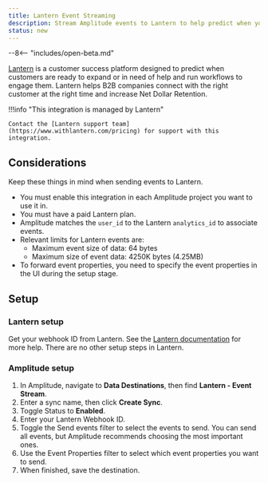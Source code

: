```yaml
---
title: Lantern Event Streaming
description: Stream Amplitude events to Lantern to help predict when your customers are ready to expand or need help.
status: new
---
```


--8<-- "includes/open-beta.md"

[Lantern](https://www.withlantern.com/) is a customer success platform designed to predict when customers are ready to expand or in need of help and run workflows to engage them. Lantern helps B2B companies connect with the right customer at the right time and increase Net Dollar Retention.

!!!info "This integration is managed by Lantern"

    Contact the [Lantern support team](https://www.withlantern.com/pricing) for support with this integration.

## Considerations

Keep these things in mind when sending events to Lantern.

- You must enable this integration in each Amplitude project you want to use it in.
- You must have a paid Lantern plan.
- Amplitude matches the `user_id` to the Lantern `analytics_id`  to associate events.
- Relevant limits for Lantern events are:
    - Maximum event size of data: 64 bytes
    - Maximum size of event data: 4250K bytes (4.25MB)
- To forward event properties, you need to specify the event properties in the UI during the setup stage.

## Setup

### Lantern setup

Get your webhook ID from Lantern. See the [Lantern documentation](https://www.withlantern.com/integration) for more help. There are no other setup steps in Lantern.

### Amplitude setup

1. In Amplitude, navigate to **Data Destinations**, then find **Lantern - Event Stream**.
2. Enter a sync name, then click **Create Sync**.
3. Toggle Status to **Enabled**.
4. Enter your Lantern Webhook ID.
5. Toggle the Send events filter to select the events to send. You can send all events, but Amplitude recommends choosing the most important ones.
6. Use the Event Properties filter to select which event properties you want to send.
7. When finished, save the destination.
